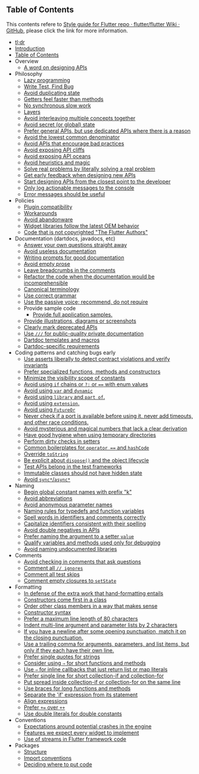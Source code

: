 ## Table of Contents

This contents refere to [Style guide for Flutter repo · flutter/flutter Wiki · GitHub](https://github.com/flutter/flutter/wiki/Style-guide-for-Flutter-repo?web=1&wdLOR=cFFEC15C7-E5A3-8D4D-95B5-0133C15F724C#use-for-public-quality-private-documentation), please click the link for more information.

- [tl;dr](https://github.com/flutter/flutter/wiki/Style-guide-for-Flutter-repo?web=1&wdLOR=cFFEC15C7-E5A3-8D4D-95B5-0133C15F724C#tldr)
- [Introduction](https://github.com/flutter/flutter/wiki/Style-guide-for-Flutter-repo?web=1&wdLOR=cFFEC15C7-E5A3-8D4D-95B5-0133C15F724C#introduction)
- [Table of Contents](https://github.com/flutter/flutter/wiki/Style-guide-for-Flutter-repo?web=1&wdLOR=cFFEC15C7-E5A3-8D4D-95B5-0133C15F724C#table-of-contents)
- Overview
  - [A word on designing APIs](https://github.com/flutter/flutter/wiki/Style-guide-for-Flutter-repo?web=1&wdLOR=cFFEC15C7-E5A3-8D4D-95B5-0133C15F724C#a-word-on-designing-apis)
- Philosophy
  - [Lazy programming](https://github.com/flutter/flutter/wiki/Style-guide-for-Flutter-repo?web=1&wdLOR=cFFEC15C7-E5A3-8D4D-95B5-0133C15F724C#lazy-programming)
  - [Write Test, Find Bug](https://github.com/flutter/flutter/wiki/Style-guide-for-Flutter-repo?web=1&wdLOR=cFFEC15C7-E5A3-8D4D-95B5-0133C15F724C#write-test-find-bug)
  - [Avoid duplicating state](https://github.com/flutter/flutter/wiki/Style-guide-for-Flutter-repo?web=1&wdLOR=cFFEC15C7-E5A3-8D4D-95B5-0133C15F724C#avoid-duplicating-state)
  - [Getters feel faster than methods](https://github.com/flutter/flutter/wiki/Style-guide-for-Flutter-repo?web=1&wdLOR=cFFEC15C7-E5A3-8D4D-95B5-0133C15F724C#getters-feel-faster-than-methods)
  - [No synchronous slow work](https://github.com/flutter/flutter/wiki/Style-guide-for-Flutter-repo?web=1&wdLOR=cFFEC15C7-E5A3-8D4D-95B5-0133C15F724C#no-synchronous-slow-work)
  - [Layers](https://github.com/flutter/flutter/wiki/Style-guide-for-Flutter-repo?web=1&wdLOR=cFFEC15C7-E5A3-8D4D-95B5-0133C15F724C#layers)
  - [Avoid interleaving multiple concepts together](https://github.com/flutter/flutter/wiki/Style-guide-for-Flutter-repo?web=1&wdLOR=cFFEC15C7-E5A3-8D4D-95B5-0133C15F724C#avoid-interleaving-multiple-concepts-together)
  - [Avoid secret (or global) state](https://github.com/flutter/flutter/wiki/Style-guide-for-Flutter-repo?web=1&wdLOR=cFFEC15C7-E5A3-8D4D-95B5-0133C15F724C#avoid-secret-or-global-state)
  - [Prefer general APIs, but use dedicated APIs where there is a reason](https://github.com/flutter/flutter/wiki/Style-guide-for-Flutter-repo?web=1&wdLOR=cFFEC15C7-E5A3-8D4D-95B5-0133C15F724C#prefer-general-apis-but-use-dedicated-apis-where-there-is-a-reason)
  - [Avoid the lowest common denominator](https://github.com/flutter/flutter/wiki/Style-guide-for-Flutter-repo?web=1&wdLOR=cFFEC15C7-E5A3-8D4D-95B5-0133C15F724C#avoid-the-lowest-common-denominator)
  - [Avoid APIs that encourage bad practices](https://github.com/flutter/flutter/wiki/Style-guide-for-Flutter-repo?web=1&wdLOR=cFFEC15C7-E5A3-8D4D-95B5-0133C15F724C#avoid-apis-that-encourage-bad-practices)
  - [Avoid exposing API cliffs](https://github.com/flutter/flutter/wiki/Style-guide-for-Flutter-repo?web=1&wdLOR=cFFEC15C7-E5A3-8D4D-95B5-0133C15F724C#avoid-exposing-api-cliffs)
  - [Avoid exposing API oceans](https://github.com/flutter/flutter/wiki/Style-guide-for-Flutter-repo?web=1&wdLOR=cFFEC15C7-E5A3-8D4D-95B5-0133C15F724C#avoid-exposing-api-oceans)
  - [Avoid heuristics and magic](https://github.com/flutter/flutter/wiki/Style-guide-for-Flutter-repo?web=1&wdLOR=cFFEC15C7-E5A3-8D4D-95B5-0133C15F724C#avoid-heuristics-and-magic)
  - [Solve real problems by literally solving a real problem](https://github.com/flutter/flutter/wiki/Style-guide-for-Flutter-repo?web=1&wdLOR=cFFEC15C7-E5A3-8D4D-95B5-0133C15F724C#solve-real-problems-by-literally-solving-a-real-problem)
  - [Get early feedback when designing new APIs](https://github.com/flutter/flutter/wiki/Style-guide-for-Flutter-repo?web=1&wdLOR=cFFEC15C7-E5A3-8D4D-95B5-0133C15F724C#get-early-feedback-when-designing-new-apis)
  - [Start designing APIs from the closest point to the developer](https://github.com/flutter/flutter/wiki/Style-guide-for-Flutter-repo?web=1&wdLOR=cFFEC15C7-E5A3-8D4D-95B5-0133C15F724C#start-designing-apis-from-the-closest-point-to-the-developer)
  - [Only log actionable messages to the console](https://github.com/flutter/flutter/wiki/Style-guide-for-Flutter-repo?web=1&wdLOR=cFFEC15C7-E5A3-8D4D-95B5-0133C15F724C#only-log-actionable-messages-to-the-console)
  - [Error messages should be useful](https://github.com/flutter/flutter/wiki/Style-guide-for-Flutter-repo?web=1&wdLOR=cFFEC15C7-E5A3-8D4D-95B5-0133C15F724C#error-messages-should-be-useful)
- Policies
  - [Plugin compatibility](https://github.com/flutter/flutter/wiki/Style-guide-for-Flutter-repo?web=1&wdLOR=cFFEC15C7-E5A3-8D4D-95B5-0133C15F724C#plugin-compatibility)
  - [Workarounds](https://github.com/flutter/flutter/wiki/Style-guide-for-Flutter-repo?web=1&wdLOR=cFFEC15C7-E5A3-8D4D-95B5-0133C15F724C#workarounds)
  - [Avoid abandonware](https://github.com/flutter/flutter/wiki/Style-guide-for-Flutter-repo?web=1&wdLOR=cFFEC15C7-E5A3-8D4D-95B5-0133C15F724C#avoid-abandonware)
  - [Widget libraries follow the latest OEM behavior](https://github.com/flutter/flutter/wiki/Style-guide-for-Flutter-repo?web=1&wdLOR=cFFEC15C7-E5A3-8D4D-95B5-0133C15F724C#widget-libraries-follow-the-latest-oem-behavior)
  - [Code that is not copyrighted "The Flutter Authors"](https://github.com/flutter/flutter/wiki/Style-guide-for-Flutter-repo?web=1&wdLOR=cFFEC15C7-E5A3-8D4D-95B5-0133C15F724C#code-that-is-not-copyrighted-the-flutter-authors)
- Documentation (dartdocs, javadocs, etc)
  - [Answer your own questions straight away](https://github.com/flutter/flutter/wiki/Style-guide-for-Flutter-repo?web=1&wdLOR=cFFEC15C7-E5A3-8D4D-95B5-0133C15F724C#answer-your-own-questions-straight-away)
  - [Avoid useless documentation](https://github.com/flutter/flutter/wiki/Style-guide-for-Flutter-repo?web=1&wdLOR=cFFEC15C7-E5A3-8D4D-95B5-0133C15F724C#avoid-useless-documentation)
  - [Writing prompts for good documentation](https://github.com/flutter/flutter/wiki/Style-guide-for-Flutter-repo?web=1&wdLOR=cFFEC15C7-E5A3-8D4D-95B5-0133C15F724C#writing-prompts-for-good-documentation)
  - [Avoid empty prose](https://github.com/flutter/flutter/wiki/Style-guide-for-Flutter-repo?web=1&wdLOR=cFFEC15C7-E5A3-8D4D-95B5-0133C15F724C#avoid-empty-prose)
  - [Leave breadcrumbs in the comments](https://github.com/flutter/flutter/wiki/Style-guide-for-Flutter-repo?web=1&wdLOR=cFFEC15C7-E5A3-8D4D-95B5-0133C15F724C#leave-breadcrumbs-in-the-comments)
  - [Refactor the code when the documentation would be incomprehensible](https://github.com/flutter/flutter/wiki/Style-guide-for-Flutter-repo?web=1&wdLOR=cFFEC15C7-E5A3-8D4D-95B5-0133C15F724C#refactor-the-code-when-the-documentation-would-be-incomprehensible)
  - [Canonical terminology](https://github.com/flutter/flutter/wiki/Style-guide-for-Flutter-repo?web=1&wdLOR=cFFEC15C7-E5A3-8D4D-95B5-0133C15F724C#canonical-terminology)
  - [Use correct grammar](https://github.com/flutter/flutter/wiki/Style-guide-for-Flutter-repo?web=1&wdLOR=cFFEC15C7-E5A3-8D4D-95B5-0133C15F724C#use-correct-grammar)
  - [Use the passive voice; recommend, do not require](https://github.com/flutter/flutter/wiki/Style-guide-for-Flutter-repo?web=1&wdLOR=cFFEC15C7-E5A3-8D4D-95B5-0133C15F724C#use-the-passive-voice-recommend-do-not-require)
  - Provide sample code
    - [Provide full application samples.](https://github.com/flutter/flutter/wiki/Style-guide-for-Flutter-repo?web=1&wdLOR=cFFEC15C7-E5A3-8D4D-95B5-0133C15F724C#provide-full-application-samples)
  - [Provide illustrations, diagrams or screenshots](https://github.com/flutter/flutter/wiki/Style-guide-for-Flutter-repo?web=1&wdLOR=cFFEC15C7-E5A3-8D4D-95B5-0133C15F724C#provide-illustrations-diagrams-or-screenshots)
  - [Clearly mark deprecated APIs](https://github.com/flutter/flutter/wiki/Style-guide-for-Flutter-repo?web=1&wdLOR=cFFEC15C7-E5A3-8D4D-95B5-0133C15F724C#clearly-mark-deprecated-apis)
  - [Use `///` for public-quality private documentation](https://github.com/flutter/flutter/wiki/Style-guide-for-Flutter-repo?web=1&wdLOR=cFFEC15C7-E5A3-8D4D-95B5-0133C15F724C#use-for-public-quality-private-documentation)
  - [Dartdoc templates and macros](https://github.com/flutter/flutter/wiki/Style-guide-for-Flutter-repo?web=1&wdLOR=cFFEC15C7-E5A3-8D4D-95B5-0133C15F724C#dartdoc-templates-and-macros)
  - [Dartdoc-specific requirements](https://github.com/flutter/flutter/wiki/Style-guide-for-Flutter-repo?web=1&wdLOR=cFFEC15C7-E5A3-8D4D-95B5-0133C15F724C#dartdoc-specific-requirements)
- Coding patterns and catching bugs early
  - [Use asserts liberally to detect contract violations and verify invariants](https://github.com/flutter/flutter/wiki/Style-guide-for-Flutter-repo?web=1&wdLOR=cFFEC15C7-E5A3-8D4D-95B5-0133C15F724C#use-asserts-liberally-to-detect-contract-violations-and-verify-invariants)
  - [Prefer specialized functions, methods and constructors](https://github.com/flutter/flutter/wiki/Style-guide-for-Flutter-repo?web=1&wdLOR=cFFEC15C7-E5A3-8D4D-95B5-0133C15F724C#prefer-specialized-functions-methods-and-constructors)
  - [Minimize the visibility scope of constants](https://github.com/flutter/flutter/wiki/Style-guide-for-Flutter-repo?web=1&wdLOR=cFFEC15C7-E5A3-8D4D-95B5-0133C15F724C#minimize-the-visibility-scope-of-constants)
  - [Avoid using `if` chains or `?:` or `==` with enum values](https://github.com/flutter/flutter/wiki/Style-guide-for-Flutter-repo?web=1&wdLOR=cFFEC15C7-E5A3-8D4D-95B5-0133C15F724C#avoid-using-if-chains-or-or-with-enum-values)
  - [Avoid using `var` and `dynamic`](https://github.com/flutter/flutter/wiki/Style-guide-for-Flutter-repo?web=1&wdLOR=cFFEC15C7-E5A3-8D4D-95B5-0133C15F724C#avoid-using-var-and-dynamic)
  - [Avoid using `library` and `part of`.](https://github.com/flutter/flutter/wiki/Style-guide-for-Flutter-repo?web=1&wdLOR=cFFEC15C7-E5A3-8D4D-95B5-0133C15F724C#avoid-using-library-and-part-of)
  - [Avoid using `extension`.](https://github.com/flutter/flutter/wiki/Style-guide-for-Flutter-repo?web=1&wdLOR=cFFEC15C7-E5A3-8D4D-95B5-0133C15F724C#avoid-using-extension)
  - [Avoid using `FutureOr`](https://github.com/flutter/flutter/wiki/Style-guide-for-Flutter-repo?web=1&wdLOR=cFFEC15C7-E5A3-8D4D-95B5-0133C15F724C#avoid-using-futureort)
  - [Never check if a port is available before using it, never add timeouts, and other race conditions.](https://github.com/flutter/flutter/wiki/Style-guide-for-Flutter-repo?web=1&wdLOR=cFFEC15C7-E5A3-8D4D-95B5-0133C15F724C#never-check-if-a-port-is-available-before-using-it-never-add-timeouts-and-other-race-conditions)
  - [Avoid mysterious and magical numbers that lack a clear derivation](https://github.com/flutter/flutter/wiki/Style-guide-for-Flutter-repo?web=1&wdLOR=cFFEC15C7-E5A3-8D4D-95B5-0133C15F724C#avoid-mysterious-and-magical-numbers-that-lack-a-clear-derivation)
  - [Have good hygiene when using temporary directories](https://github.com/flutter/flutter/wiki/Style-guide-for-Flutter-repo?web=1&wdLOR=cFFEC15C7-E5A3-8D4D-95B5-0133C15F724C#have-good-hygiene-when-using-temporary-directories)
  - [Perform dirty checks in setters](https://github.com/flutter/flutter/wiki/Style-guide-for-Flutter-repo?web=1&wdLOR=cFFEC15C7-E5A3-8D4D-95B5-0133C15F724C#perform-dirty-checks-in-setters)
  - [Common boilerplates for `operator ==` and `hashCode`](https://github.com/flutter/flutter/wiki/Style-guide-for-Flutter-repo?web=1&wdLOR=cFFEC15C7-E5A3-8D4D-95B5-0133C15F724C#common-boilerplates-for-operator-and-hashcode)
  - [Override `toString`](https://github.com/flutter/flutter/wiki/Style-guide-for-Flutter-repo?web=1&wdLOR=cFFEC15C7-E5A3-8D4D-95B5-0133C15F724C#override-tostring)
  - [Be explicit about `dispose()` and the object lifecycle](https://github.com/flutter/flutter/wiki/Style-guide-for-Flutter-repo?web=1&wdLOR=cFFEC15C7-E5A3-8D4D-95B5-0133C15F724C#be-explicit-about-dispose-and-the-object-lifecycle)
  - [Test APIs belong in the test frameworks](https://github.com/flutter/flutter/wiki/Style-guide-for-Flutter-repo?web=1&wdLOR=cFFEC15C7-E5A3-8D4D-95B5-0133C15F724C#test-apis-belong-in-the-test-frameworks)
  - [Immutable classes should not have hidden state](https://github.com/flutter/flutter/wiki/Style-guide-for-Flutter-repo?web=1&wdLOR=cFFEC15C7-E5A3-8D4D-95B5-0133C15F724C#immutable-classes-should-not-have-hidden-state)
  - [Avoid `sync*`/`async*`](https://github.com/flutter/flutter/wiki/Style-guide-for-Flutter-repo?web=1&wdLOR=cFFEC15C7-E5A3-8D4D-95B5-0133C15F724C#avoid-syncasync)
- Naming
  - [Begin global constant names with prefix "k"](https://github.com/flutter/flutter/wiki/Style-guide-for-Flutter-repo?web=1&wdLOR=cFFEC15C7-E5A3-8D4D-95B5-0133C15F724C#begin-global-constant-names-with-prefix-k)
  - [Avoid abbreviations](https://github.com/flutter/flutter/wiki/Style-guide-for-Flutter-repo?web=1&wdLOR=cFFEC15C7-E5A3-8D4D-95B5-0133C15F724C#avoid-abbreviations)
  - [Avoid anonymous parameter names](https://github.com/flutter/flutter/wiki/Style-guide-for-Flutter-repo?web=1&wdLOR=cFFEC15C7-E5A3-8D4D-95B5-0133C15F724C#avoid-anonymous-parameter-names)
  - [Naming rules for typedefs and function variables](https://github.com/flutter/flutter/wiki/Style-guide-for-Flutter-repo?web=1&wdLOR=cFFEC15C7-E5A3-8D4D-95B5-0133C15F724C#naming-rules-for-typedefs-and-function-variables)
  - [Spell words in identifiers and comments correctly](https://github.com/flutter/flutter/wiki/Style-guide-for-Flutter-repo?web=1&wdLOR=cFFEC15C7-E5A3-8D4D-95B5-0133C15F724C#spell-words-in-identifiers-and-comments-correctly)
  - [Capitalize identifiers consistent with their spelling](https://github.com/flutter/flutter/wiki/Style-guide-for-Flutter-repo?web=1&wdLOR=cFFEC15C7-E5A3-8D4D-95B5-0133C15F724C#capitalize-identifiers-consistent-with-their-spelling)
  - [Avoid double negatives in APIs](https://github.com/flutter/flutter/wiki/Style-guide-for-Flutter-repo?web=1&wdLOR=cFFEC15C7-E5A3-8D4D-95B5-0133C15F724C#avoid-double-negatives-in-apis)
  - [Prefer naming the argument to a setter `value`](https://github.com/flutter/flutter/wiki/Style-guide-for-Flutter-repo?web=1&wdLOR=cFFEC15C7-E5A3-8D4D-95B5-0133C15F724C#prefer-naming-the-argument-to-a-setter-value)
  - [Qualify variables and methods used only for debugging](https://github.com/flutter/flutter/wiki/Style-guide-for-Flutter-repo?web=1&wdLOR=cFFEC15C7-E5A3-8D4D-95B5-0133C15F724C#qualify-variables-and-methods-used-only-for-debugging)
  - [Avoid naming undocumented libraries](https://github.com/flutter/flutter/wiki/Style-guide-for-Flutter-repo?web=1&wdLOR=cFFEC15C7-E5A3-8D4D-95B5-0133C15F724C#avoid-naming-undocumented-libraries)
- Comments
  - [Avoid checking in comments that ask questions](https://github.com/flutter/flutter/wiki/Style-guide-for-Flutter-repo?web=1&wdLOR=cFFEC15C7-E5A3-8D4D-95B5-0133C15F724C#avoid-checking-in-comments-that-ask-questions)
  - [Comment all `// ignores`](https://github.com/flutter/flutter/wiki/Style-guide-for-Flutter-repo?web=1&wdLOR=cFFEC15C7-E5A3-8D4D-95B5-0133C15F724C#comment-all-ignores)
  - [Comment all test skips](https://github.com/flutter/flutter/wiki/Style-guide-for-Flutter-repo?web=1&wdLOR=cFFEC15C7-E5A3-8D4D-95B5-0133C15F724C#comment-all-test-skips)
  - [Comment empty closures to `setState`](https://github.com/flutter/flutter/wiki/Style-guide-for-Flutter-repo?web=1&wdLOR=cFFEC15C7-E5A3-8D4D-95B5-0133C15F724C#comment-empty-closures-to-setstate)
- Formatting
  - [In defense of the extra work that hand-formatting entails](https://github.com/flutter/flutter/wiki/Style-guide-for-Flutter-repo?web=1&wdLOR=cFFEC15C7-E5A3-8D4D-95B5-0133C15F724C#in-defense-of-the-extra-work-that-hand-formatting-entails)
  - [Constructors come first in a class](https://github.com/flutter/flutter/wiki/Style-guide-for-Flutter-repo?web=1&wdLOR=cFFEC15C7-E5A3-8D4D-95B5-0133C15F724C#constructors-come-first-in-a-class)
  - [Order other class members in a way that makes sense](https://github.com/flutter/flutter/wiki/Style-guide-for-Flutter-repo?web=1&wdLOR=cFFEC15C7-E5A3-8D4D-95B5-0133C15F724C#order-other-class-members-in-a-way-that-makes-sense)
  - [Constructor syntax](https://github.com/flutter/flutter/wiki/Style-guide-for-Flutter-repo?web=1&wdLOR=cFFEC15C7-E5A3-8D4D-95B5-0133C15F724C#constructor-syntax)
  - [Prefer a maximum line length of 80 characters](https://github.com/flutter/flutter/wiki/Style-guide-for-Flutter-repo?web=1&wdLOR=cFFEC15C7-E5A3-8D4D-95B5-0133C15F724C#prefer-a-maximum-line-length-of-80-characters)
  - [Indent multi-line argument and parameter lists by 2 characters](https://github.com/flutter/flutter/wiki/Style-guide-for-Flutter-repo?web=1&wdLOR=cFFEC15C7-E5A3-8D4D-95B5-0133C15F724C#indent-multi-line-argument-and-parameter-lists-by-2-characters)
  - [If you have a newline after some opening punctuation, match it on the closing punctuation.](https://github.com/flutter/flutter/wiki/Style-guide-for-Flutter-repo?web=1&wdLOR=cFFEC15C7-E5A3-8D4D-95B5-0133C15F724C#if-you-have-a-newline-after-some-opening-punctuation-match-it-on-the-closing-punctuation)
  - [Use a trailing comma for arguments, parameters, and list items, but only if they each have their own line.](https://github.com/flutter/flutter/wiki/Style-guide-for-Flutter-repo?web=1&wdLOR=cFFEC15C7-E5A3-8D4D-95B5-0133C15F724C#use-a-trailing-comma-for-arguments-parameters-and-list-items-but-only-if-they-each-have-their-own-line)
  - [Prefer single quotes for strings](https://github.com/flutter/flutter/wiki/Style-guide-for-Flutter-repo?web=1&wdLOR=cFFEC15C7-E5A3-8D4D-95B5-0133C15F724C#prefer-single-quotes-for-strings)
  - [Consider using `⇒` for short functions and methods](https://github.com/flutter/flutter/wiki/Style-guide-for-Flutter-repo?web=1&wdLOR=cFFEC15C7-E5A3-8D4D-95B5-0133C15F724C#consider-using-for-short-functions-and-methods)
  - [Use `⇒` for inline callbacks that just return list or map literals](https://github.com/flutter/flutter/wiki/Style-guide-for-Flutter-repo?web=1&wdLOR=cFFEC15C7-E5A3-8D4D-95B5-0133C15F724C#use-for-inline-callbacks-that-just-return-list-or-map-literals)
  - [Prefer single line for short collection-if and collection-for](https://github.com/flutter/flutter/wiki/Style-guide-for-Flutter-repo?web=1&wdLOR=cFFEC15C7-E5A3-8D4D-95B5-0133C15F724C#prefer-single-line-for-short-collection-if-and-collection-for)
  - [Put spread inside collection-if or collection-for on the same line](https://github.com/flutter/flutter/wiki/Style-guide-for-Flutter-repo?web=1&wdLOR=cFFEC15C7-E5A3-8D4D-95B5-0133C15F724C#put-spread-inside-collection-if-or-collection-for-on-the-same-line)
  - [Use braces for long functions and methods](https://github.com/flutter/flutter/wiki/Style-guide-for-Flutter-repo?web=1&wdLOR=cFFEC15C7-E5A3-8D4D-95B5-0133C15F724C#use-braces-for-long-functions-and-methods)
  - [Separate the 'if' expression from its statement](https://github.com/flutter/flutter/wiki/Style-guide-for-Flutter-repo?web=1&wdLOR=cFFEC15C7-E5A3-8D4D-95B5-0133C15F724C#separate-the-if-expression-from-its-statement)
  - [Align expressions](https://github.com/flutter/flutter/wiki/Style-guide-for-Flutter-repo?web=1&wdLOR=cFFEC15C7-E5A3-8D4D-95B5-0133C15F724C#align-expressions)
  - [Prefer `+=` over `++`](https://github.com/flutter/flutter/wiki/Style-guide-for-Flutter-repo?web=1&wdLOR=cFFEC15C7-E5A3-8D4D-95B5-0133C15F724C#prefer-over)
  - [Use double literals for double constants](https://github.com/flutter/flutter/wiki/Style-guide-for-Flutter-repo?web=1&wdLOR=cFFEC15C7-E5A3-8D4D-95B5-0133C15F724C#use-double-literals-for-double-constants)
- Conventions
  - [Expectations around potential crashes in the engine](https://github.com/flutter/flutter/wiki/Style-guide-for-Flutter-repo?web=1&wdLOR=cFFEC15C7-E5A3-8D4D-95B5-0133C15F724C#expectations-around-potential-crashes-in-the-engine)
  - [Features we expect every widget to implement](https://github.com/flutter/flutter/wiki/Style-guide-for-Flutter-repo?web=1&wdLOR=cFFEC15C7-E5A3-8D4D-95B5-0133C15F724C#features-we-expect-every-widget-to-implement)
  - [Use of streams in Flutter framework code](https://github.com/flutter/flutter/wiki/Style-guide-for-Flutter-repo?web=1&wdLOR=cFFEC15C7-E5A3-8D4D-95B5-0133C15F724C#use-of-streams-in-flutter-framework-code)
- Packages
  - [Structure](https://github.com/flutter/flutter/wiki/Style-guide-for-Flutter-repo?web=1&wdLOR=cFFEC15C7-E5A3-8D4D-95B5-0133C15F724C#structure)
  - [Import conventions](https://github.com/flutter/flutter/wiki/Style-guide-for-Flutter-repo?web=1&wdLOR=cFFEC15C7-E5A3-8D4D-95B5-0133C15F724C#import-conventions)
  - [Deciding where to put code](https://github.com/flutter/flutter/wiki/Style-guide-for-Flutter-repo?web=1&wdLOR=cFFEC15C7-E5A3-8D4D-95B5-0133C15F724C#deciding-where-to-put-code)